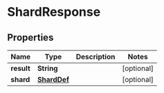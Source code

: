 

# ShardResponse


## Properties

| Name | Type | Description | Notes |
|------------ | ------------- | ------------- | -------------|
|**result** | **String** |  |  [optional] |
|**shard** | [**ShardDef**](ShardDef.md) |  |  [optional] |



